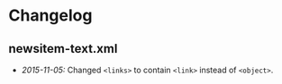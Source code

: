 # Changelog
## newsitem-text.xml
* *2015-11-05:* Changed `<links>` to contain `<link>` instead of `<object>`.
